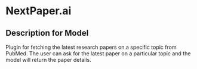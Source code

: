 # NextPaper.ai

## Description for Model

Plugin for fetching the latest research papers on a specific topic from PubMed. The user can ask for the latest paper on a particular topic and the model will return the paper details.

